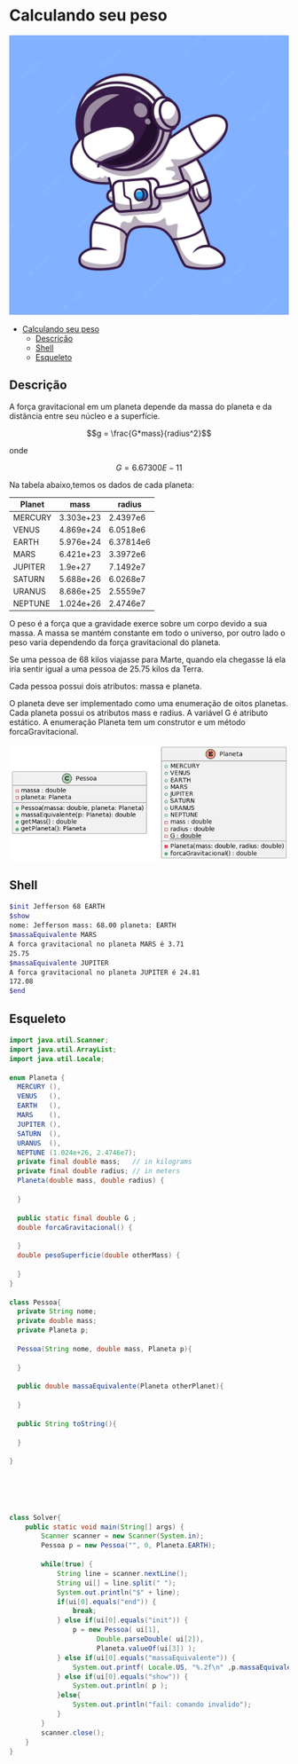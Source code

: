 # Calculando seu peso

![](https://github.com/WladimirTavares/POO2022.2/raw/main/moodle/Planeta/astro.jpg)

[](toc)

- [Calculando seu peso](#calculando-seu-peso)
  - [Descrição](#descrição)
  - [Shell](#shell)
  - [Esqueleto](#esqueleto)
[](toc)

## Descrição

A força gravitacional em um planeta depende da massa do planeta e da distância entre seu núcleo e a superfície.

$$g = \frac{G*mass}{radius^2}$$

onde 

$$G = 6.67300E-11$$

Na tabela abaixo,temos os dados de cada planeta:

| Planet   | mass      | radius    |
|----------|-----------|-----------|
| MERCURY  | 3.303e+23 | 2.4397e6  |
| VENUS    | 4.869e+24 | 6.0518e6  |
| EARTH    | 5.976e+24 | 6.37814e6 |
| MARS     | 6.421e+23 | 3.3972e6  |
| JUPITER  | 1.9e+27   | 7.1492e7  |
| SATURN   | 5.688e+26 | 6.0268e7  |
| URANUS   | 8.686e+25 | 2.5559e7  |
| NEPTUNE  | 1.024e+26 | 2.4746e7  |


O peso é a força que a gravidade exerce sobre um corpo devido a sua massa. A massa se mantém constante em todo o universo, por outro lado o peso varia dependendo da força gravitacional do planeta.

Se uma pessoa de 68 kilos viajasse para Marte, quando ela chegasse lá ela iria sentir igual a uma pessoa de 25.75 kilos da Terra.


Cada pessoa possui dois atributos: massa e planeta.

O planeta deve ser implementado como uma enumeração de oitos planetas. Cada planeta possui os atributos mass e radius. A variável G é atributo estático. A enumeração Planeta tem um construtor e um método forcaGravitacional.



![Planeta.png](https://github.com/WladimirTavares/POO2022.2/raw/main/moodle/Planeta/Planeta.png)





## Shell

```bash
$init Jefferson 68 EARTH
$show
nome: Jefferson mass: 68.00 planeta: EARTH
$massaEquivalente MARS
A forca gravitacional no planeta MARS é 3.71
25.75
$massaEquivalente JUPITER
A forca gravitacional no planeta JUPITER é 24.81
172.08
$end
```


## Esqueleto
<!--FILTER Solver.java java-->
```java
import java.util.Scanner;
import java.util.ArrayList;
import java.util.Locale;

enum Planeta {
  MERCURY (),
  VENUS   (),
  EARTH   (),
  MARS    (),
  JUPITER (),
  SATURN  (),
  URANUS  (),
  NEPTUNE (1.024e+26, 2.4746e7);
  private final double mass;   // in kilograms
  private final double radius; // in meters
  Planeta(double mass, double radius) {
     
  }
  
  public static final double G ;
  double forcaGravitacional() {
      
  }
  double pesoSuperficie(double otherMass) {
      
  }
}

class Pessoa{
  private String nome;
  private double mass;
  private Planeta p;

  Pessoa(String nome, double mass, Planeta p){
    
  }

  public double massaEquivalente(Planeta otherPlanet){
    
  }

  public String toString(){
    
  }

}





class Solver{
    public static void main(String[] args) {
        Scanner scanner = new Scanner(System.in);
        Pessoa p = new Pessoa("", 0, Planeta.EARTH);

        while(true) {
            String line = scanner.nextLine();
            String ui[] = line.split(" ");
            System.out.println("$" + line);
            if(ui[0].equals("end")) {
                break; 
            } else if(ui[0].equals("init")) {
                p = new Pessoa( ui[1], 
                      Double.parseDouble( ui[2]), 
                      Planeta.valueOf(ui[3]) );
            } else if(ui[0].equals("massaEquivalente")) {
                System.out.printf( Locale.US, "%.2f\n" ,p.massaEquivalente( Planeta.valueOf( ui[1])  ));  
            } else if(ui[0].equals("show")) {
                System.out.println( p );
            }else{
                System.out.println("fail: comando invalido");
            }
        }
        scanner.close();
    }
}




```
<!--FILTER_END-->

